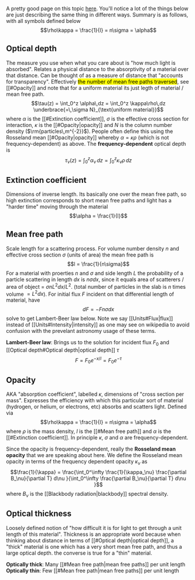 A pretty good page on this topic [here](http://spiff.rit.edu/classes/phys440/lectures/optd/optd.html). You'll notice a lot of the things below are just describing the same thing in different ways. Summary is as follows, with all symbols defined below $$\rho\kappa = \frac{1}{l} = n\sigma = \alpha$$

## Optical depth
The measure you use when what you care about is "how much light is absorbed". Relates a physical distance to the absorptivity of a material over that distance. Can be thought of as a measure of distance that "accounts for transparency". Effectively <mark class="hltr-pink">the number of mean free paths traversed</mark>, see [[#Opacity]] and note that for a uniform material its just legth of material / mean free path.$$\tau(z) = \int_0^z \alpha\,dz = \int_0^z \kappa\rho\,dz \underbrace{=\,\sigma N}_{\text{uniform material}}$$where $\alpha$ is the [[#Extinction coefficient]], $\sigma$ is the effective cross section for interaction, $\kappa$ is the [[#Opacity|opacity]] and $N$ is the column number density ($\rm{particles\,m^{-2}}$). People often define this using the Rosseland mean [[#Opacity|opacity]] whereby $\alpha = \kappa \rho$ (which is not frequency-dependent) as above. The **frequency-dependent** optical depth is$$\tau_\nu(z) = \int_0^z \alpha_\nu\,dz = \int_0^z \kappa_\nu\rho\,dz$$

## Extinction coefficient
Dimensions of inverse length. Its basically one over the mean free path, so high extinction corresponds to short mean free paths and light has a "harder time" moving through the material $$\alpha = \frac{1}{l}$$


## Mean free path
Scale length for a scattering process. For volume number density $n$ and effective cross section $\sigma$ (units of area) the mean free path is $$l = \frac{1}{n\sigma}$$For a material with proerties $n$ and $\sigma$ and side length $L$ the probability of a particle scattering in length $dx$ is $n\sigma dx$, since it equals area of scatterers / area of object = $\sigma n L^2 dx / L^2$. (total number of particles in the slab is $n$ times volume $=L^2 dx$). For initial flux $F$ incident on that differential length of material, have $$dF = -F n \sigma dx$$solve to get Lambert-Beer law below. Note we say [[Units#Flux|flux]] instead of [[Units#Intensity|intensity]] as one may see on wikipedia to avoid confusion with the prevelant astronomy usage of these terms.

**Lambert-Beer law**:
Brings us to the solution for incident flux $F_0$ and [[Optical depth#Optical depth|optical depth]] $\tau$
$$F = F_0 e^{-x/l} = F_0 e^{-\tau}$$


## Opacity
AKA "absorption coefficient", labelled $\kappa$, dimensions of "cross section per mass". Expresses the efficiency with which this particular sort of material (hydrogen, or helium, or electrons, etc) absorbs and scatters light. Defined via $$\rho\kappa = \frac{1}{l} = n\sigma = \alpha$$where $\rho$ is the mass density, $l$ is the [[#Mean free path]] and $\alpha$ is the [[#Extinction coefficient]]. In principle $\kappa$, $\sigma$ and $\alpha$ are frequency-dependent.

Since the opacity is frequency-dependent, really the **Rosseland mean opacity** that we are speaking about here. We define the Rosseland mean opacity in terms of the frequency dependent opacity $\kappa_\nu$ as$$\frac{1}{\kappa} = \frac{\int_0^\infty \frac{1}{\kappa_\nu} \frac{\partial B_\nu}{\partial T} d\nu }{\int_0^\infty \frac{\partial B_\nu}{\partial T} d\nu }$$where $B_\nu$ is the [[Blackbody radiation|blackbody]] spectral density. 


## Optical thickness
Loosely defined notion of "how difficult it is for light to get through a unit length of this material". Thickness is an appropriate word because when thinking about distance in terms of [[#Optical depth|optical depth]], a "thick" material is one which has a very short mean free path, and thus a large optical depth. the converse is true for a "thin" material.

**Optically thick**: Many [[#Mean free path|mean free paths]] per unit length
**Optically thin**: Few [[#Mean free path|mean free paths]] per unit length
